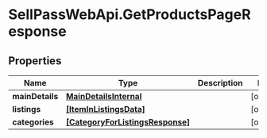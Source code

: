 # SellPassWebApi.GetProductsPageResponse

## Properties

Name | Type | Description | Notes
------------ | ------------- | ------------- | -------------
**mainDetails** | [**MainDetailsInternal**](MainDetailsInternal.md) |  | [optional] 
**listings** | [**[ItemInListingsData]**](ItemInListingsData.md) |  | [optional] 
**categories** | [**[CategoryForListingsResponse]**](CategoryForListingsResponse.md) |  | [optional] 


